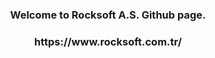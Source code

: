 <h3 align="center">Welcome to Rocksoft A.S. Github page.</h3>
<!-- <img align="center" src="./Rocksoft-Gorseller/rock-logo-small_Çalişma-Yüzeyi-1.png" width="300" 
     height="100"/> -->
<div align="center" <img src="./Rocksoft-Gorseller/rock-logo-small_Çalişma-Yüzeyi-1.png" width="100" 
     height="50"/>  </div>

 <h3 align="center">https://www.rocksoft.com.tr/</h3> 
<p align="left">
</p>
